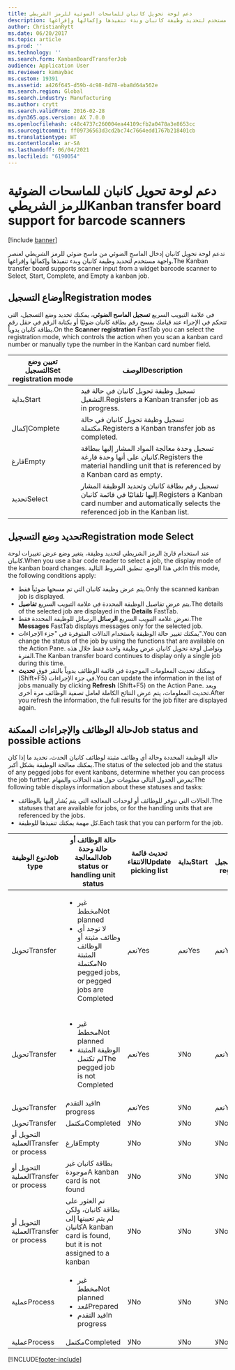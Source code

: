 ```yaml
---
title: دعم لوحة تحويل كانبان للماسحات الضوئية للرمز الشريطي
description: تدعم لوحة تحويل كانبان‬ إدخال الماسح الضوئي من ماسح ضوئي للرمز الشريطي لعنصر واجهة مستخدم لتحديد وظيفة كانبان وبدء تنفيذها وإكمالها وإفراغها.
author: ChristianRytt
ms.date: 06/20/2017
ms.topic: article
ms.prod: ''
ms.technology: ''
ms.search.form: KanbanBoardTransferJob
audience: Application User
ms.reviewer: kamaybac
ms.custom: 19391
ms.assetid: a426f645-d59b-4c98-8d78-eba8d64a562e
ms.search.region: Global
ms.search.industry: Manufacturing
ms.author: crytt
ms.search.validFrom: 2016-02-28
ms.dyn365.ops.version: AX 7.0.0
ms.openlocfilehash: c48c4737c260004ea44109cfb2a0478a3e8653cc
ms.sourcegitcommit: ff09736563d3cd2bc74c7664edd1767b218401cb
ms.translationtype: HT
ms.contentlocale: ar-SA
ms.lasthandoff: 06/04/2021
ms.locfileid: "6190054"
---
```

# <a name="kanban-transfer-board-support-for-barcode-scanners"></a><span data-ttu-id="cd78a-103">دعم لوحة تحويل كانبان للماسحات الضوئية للرمز الشريطي</span><span class="sxs-lookup"><span data-stu-id="cd78a-103">Kanban transfer board support for barcode scanners</span></span>

[!include [banner](../includes/banner.md)]

<span data-ttu-id="cd78a-104">تدعم لوحة تحويل كانبان‬ إدخال الماسح الضوئي من ماسح ضوئي للرمز الشريطي لعنصر واجهة مستخدم لتحديد وظيفة كانبان وبدء تنفيذها وإكمالها وإفراغها.</span><span class="sxs-lookup"><span data-stu-id="cd78a-104">The Kanban transfer board supports scanner input from a widget barcode scanner to Select, Start, Complete, and Empty a kanban job.</span></span>

## <a name="registration-modes"></a><span data-ttu-id="cd78a-105">أوضاع التسجيل</span><span class="sxs-lookup"><span data-stu-id="cd78a-105">Registration modes</span></span>

<span data-ttu-id="cd78a-106">في علامة التبويب السريع **تسجيل الماسح الضوئي**، يمكنك تحديد وضع التسجيل، التي تتحكم في الإجراء عند قيامك بمسح رقم بطاقة كانبان ضوئيًا أو بكتابة الرقم في حقل رقم بطاقة كانبان يدوياً.</span><span class="sxs-lookup"><span data-stu-id="cd78a-106">On the **Scanner registration** FastTab you can select the registration mode, which controls the action when you scan a kanban card number or manually type the number in the Kanban card number field.</span></span>

| <span data-ttu-id="cd78a-107">تعيين وضع التسجيل</span><span class="sxs-lookup"><span data-stu-id="cd78a-107">Set registration mode</span></span> | <span data-ttu-id="cd78a-108">الوصف</span><span class="sxs-lookup"><span data-stu-id="cd78a-108">Description</span></span>                                                                                     |
|-----------------------|-------------------------------------------------------------------------------------------------|
| <span data-ttu-id="cd78a-109">بداية</span><span class="sxs-lookup"><span data-stu-id="cd78a-109">Start</span></span>                 | <span data-ttu-id="cd78a-110">تسجيل وظيفة تحويل كانبان في حالة قيد التشغيل.</span><span class="sxs-lookup"><span data-stu-id="cd78a-110">Registers a Kanban transfer job as in progress.</span></span>                                                 |
| <span data-ttu-id="cd78a-111">إكمال</span><span class="sxs-lookup"><span data-stu-id="cd78a-111">Complete</span></span>              | <span data-ttu-id="cd78a-112">تسجيل وظيفة تحويل كانبان في حالة مكتملة.</span><span class="sxs-lookup"><span data-stu-id="cd78a-112">Registers a Kanban transfer job as completed.</span></span>                                                   |
| <span data-ttu-id="cd78a-113">فارغ</span><span class="sxs-lookup"><span data-stu-id="cd78a-113">Empty</span></span>                 | <span data-ttu-id="cd78a-114">تسجيل وحدة معالجة المواد المشار إليها ببطاقة كانبان على أنها وحدة فارغة.</span><span class="sxs-lookup"><span data-stu-id="cd78a-114">Registers the material handling unit that is referenced by a Kanban card as empty.</span></span>              |
| <span data-ttu-id="cd78a-115">تحديد</span><span class="sxs-lookup"><span data-stu-id="cd78a-115">Select</span></span>                | <span data-ttu-id="cd78a-116">تسجيل رقم بطاقة كانبان وتحديد الوظيفة المشار إليها تلقائيًا في قائمة كانبان.</span><span class="sxs-lookup"><span data-stu-id="cd78a-116">Registers a Kanban card number and automatically selects the referenced job in the Kanban list.</span></span> |

 
## <a name="registration-mode-select"></a><span data-ttu-id="cd78a-117">تحديد وضع التسجيل</span><span class="sxs-lookup"><span data-stu-id="cd78a-117">Registration mode Select</span></span>

<span data-ttu-id="cd78a-118">عند استخدام قارئ الرمز الشريطي لتحديد وظيفة، يتغير وضع عرض تغييرات لوحة كانبان.</span><span class="sxs-lookup"><span data-stu-id="cd78a-118">When you use a bar code reader to select a job, the display mode of the kanban board changes.</span></span> <span data-ttu-id="cd78a-119">في هذا الوضع، تنطبق الشروط التالية:</span><span class="sxs-lookup"><span data-stu-id="cd78a-119">In this mode, the following conditions apply:</span></span>

-   <span data-ttu-id="cd78a-120">يتم عرض وظيفة كانبان التي تم مسحها ضوئياً فقط.</span><span class="sxs-lookup"><span data-stu-id="cd78a-120">Only the scanned kanban job is displayed.</span></span>
-   <span data-ttu-id="cd78a-121">يتم عرض تفاصيل الوظيفة المحددة في علامة التبويب السريع **تفاصيل**.</span><span class="sxs-lookup"><span data-stu-id="cd78a-121">The details of the selected job are displayed in the **Details** FastTab.</span></span>
-   <span data-ttu-id="cd78a-122">تعرض علامة التبويب السريع **الرسائل** الرسائل للوظيفة المحددة فقط.</span><span class="sxs-lookup"><span data-stu-id="cd78a-122">The **Messages** FastTab displays messages only for the selected job.</span></span>
-   <span data-ttu-id="cd78a-123">يمكنك تغيير حالة الوظيفة باستخدام الدالات المتوفرة في "جزء الإجراءات".</span><span class="sxs-lookup"><span data-stu-id="cd78a-123">You can change the status of the job by using the functions that are available on the Action Pane.</span></span> <span data-ttu-id="cd78a-124">وتواصل لوحة تحويل كانبان عرض وظيفة واحدة فقط خلال هذه الفترة.</span><span class="sxs-lookup"><span data-stu-id="cd78a-124">The Kanban transfer board continues to display only a single job during this time.</span></span>
-   <span data-ttu-id="cd78a-125">ويمكنك تحديث المعلومات الموجودة في قائمة الوظائف يدوياً بالنقر فوق **تحديث** ‏(Shift+F5) في جزء الإجراءات.</span><span class="sxs-lookup"><span data-stu-id="cd78a-125">You can update the information in the list of jobs manually by clicking **Refresh** (Shift+F5) on the Action Pane.</span></span> <span data-ttu-id="cd78a-126">وبعد تحديث المعلومات، يتم عرض النتائج الكاملة لعامل تصفية الوظائف مرة أخرى.</span><span class="sxs-lookup"><span data-stu-id="cd78a-126">After you refresh the information, the full results for the job filter are displayed again.</span></span>

## <a name="job-status-and-possible-actions"></a><span data-ttu-id="cd78a-127">حالة الوظائف والإجراءات الممكنة</span><span class="sxs-lookup"><span data-stu-id="cd78a-127">Job status and possible actions</span></span>
<span data-ttu-id="cd78a-128">حالة الوظيفة المحددة وحالة أي وظائف مثبتة لوظائف كانبان الحدث، تحديد ما إذا كان يمكنك معالجة الوظيفة بشكل أكبر.</span><span class="sxs-lookup"><span data-stu-id="cd78a-128">The status of the selected job and the status of any pegged jobs for event kanbans, determine whether you can process the job further.</span></span> <span data-ttu-id="cd78a-129">يعرض الجدول التالي معلومات حول هذه الحالات والمهام:</span><span class="sxs-lookup"><span data-stu-id="cd78a-129">The following table displays information about these statuses and tasks:</span></span>
-   <span data-ttu-id="cd78a-130">الحالات التي تتوفر للوظائف أو لوحدات المعالجة التي يتم يُشار إليها بالوظائف.</span><span class="sxs-lookup"><span data-stu-id="cd78a-130">The statuses that are available for jobs, or for the handling units that are referenced by the jobs.</span></span>
-   <span data-ttu-id="cd78a-131">كل مهمة يمكنك تنفيذها للوظيفة.</span><span class="sxs-lookup"><span data-stu-id="cd78a-131">Each task that you can perform for the job.</span></span>

<table>
<colgroup>
<col width="12%" />
<col width="12%" />
<col width="12%" />
<col width="12%" />
<col width="12%" />
<col width="12%" />
<col width="12%" />
<col width="12%" />
</colgroup>
<thead>
<tr class="header">
<th><span data-ttu-id="cd78a-132">نوع الوظيفة</span><span class="sxs-lookup"><span data-stu-id="cd78a-132">Job type</span></span></th>
<th><span data-ttu-id="cd78a-133">حالة الوظائف أو حالة وحدة المعالجة</span><span class="sxs-lookup"><span data-stu-id="cd78a-133">Job status or handling unit status</span></span></th>
<th><span data-ttu-id="cd78a-134">تحديث قائمة الانتقاء</span><span class="sxs-lookup"><span data-stu-id="cd78a-134">Update picking list</span></span></th>
<th><span data-ttu-id="cd78a-135">بداية</span><span class="sxs-lookup"><span data-stu-id="cd78a-135">Start</span></span></th>
<th><span data-ttu-id="cd78a-136">تحديث التسجيل</span><span class="sxs-lookup"><span data-stu-id="cd78a-136">Update registration</span></span></th>
<th><span data-ttu-id="cd78a-137">إكمال</span><span class="sxs-lookup"><span data-stu-id="cd78a-137">Complete</span></span></th>
<th><span data-ttu-id="cd78a-138">فارغ</span><span class="sxs-lookup"><span data-stu-id="cd78a-138">Empty</span></span></th>
<th><span data-ttu-id="cd78a-139">إنشاء كانبان للأحداث</span><span class="sxs-lookup"><span data-stu-id="cd78a-139">Create event kanbans</span></span></th>
</tr>
</thead>
<tbody>
<tr class="odd">
<td><span data-ttu-id="cd78a-140">تحويل</span><span class="sxs-lookup"><span data-stu-id="cd78a-140">Transfer</span></span></td>
<td><ul>
<li><span data-ttu-id="cd78a-141">غير مخطط</span><span class="sxs-lookup"><span data-stu-id="cd78a-141">Not planned</span></span></li>
<li><span data-ttu-id="cd78a-142">لا توجد أي وظائف مثبتة أو الوظائف المثبتة مكتملة</span><span class="sxs-lookup"><span data-stu-id="cd78a-142">No pegged jobs, or pegged jobs are Completed</span></span></li>
</ul></td>
<td><span data-ttu-id="cd78a-143">نعم</span><span class="sxs-lookup"><span data-stu-id="cd78a-143">Yes</span></span></td>
<td><span data-ttu-id="cd78a-144">نعم</span><span class="sxs-lookup"><span data-stu-id="cd78a-144">Yes</span></span></td>
<td><span data-ttu-id="cd78a-145">نعم</span><span class="sxs-lookup"><span data-stu-id="cd78a-145">Yes</span></span></td>
<td><span data-ttu-id="cd78a-146">نعم</span><span class="sxs-lookup"><span data-stu-id="cd78a-146">Yes</span></span></td>
<td><span data-ttu-id="cd78a-147">لا</span><span class="sxs-lookup"><span data-stu-id="cd78a-147">No</span></span></td>
<td><span data-ttu-id="cd78a-148">نعم</span><span class="sxs-lookup"><span data-stu-id="cd78a-148">Yes</span></span></td>
</tr>
<tr class="even">
<td><span data-ttu-id="cd78a-149">تحويل</span><span class="sxs-lookup"><span data-stu-id="cd78a-149">Transfer</span></span></td>
<td><ul>
<li><span data-ttu-id="cd78a-150">غير مخطط</span><span class="sxs-lookup"><span data-stu-id="cd78a-150">Not planned</span></span></li>
<li><span data-ttu-id="cd78a-151">الوظيفة المثبتة لم تكتمل</span><span class="sxs-lookup"><span data-stu-id="cd78a-151">The pegged job is not Completed</span></span></li>
</ul></td>
<td><span data-ttu-id="cd78a-152">نعم</span><span class="sxs-lookup"><span data-stu-id="cd78a-152">Yes</span></span></td>
<td><span data-ttu-id="cd78a-153">لا</span><span class="sxs-lookup"><span data-stu-id="cd78a-153">No</span></span></td>
<td><span data-ttu-id="cd78a-154">نعم</span><span class="sxs-lookup"><span data-stu-id="cd78a-154">Yes</span></span></td>
<td><span data-ttu-id="cd78a-155">لا</span><span class="sxs-lookup"><span data-stu-id="cd78a-155">No</span></span></td>
<td><span data-ttu-id="cd78a-156">لا</span><span class="sxs-lookup"><span data-stu-id="cd78a-156">No</span></span></td>
<td><span data-ttu-id="cd78a-157">لا</span><span class="sxs-lookup"><span data-stu-id="cd78a-157">No</span></span></td>
</tr>
<tr class="odd">
<td><span data-ttu-id="cd78a-158">تحويل</span><span class="sxs-lookup"><span data-stu-id="cd78a-158">Transfer</span></span></td>
<td><span data-ttu-id="cd78a-159">قيد التقدم</span><span class="sxs-lookup"><span data-stu-id="cd78a-159">In progress</span></span></td>
<td><span data-ttu-id="cd78a-160">نعم</span><span class="sxs-lookup"><span data-stu-id="cd78a-160">Yes</span></span></td>
<td><span data-ttu-id="cd78a-161">لا</span><span class="sxs-lookup"><span data-stu-id="cd78a-161">No</span></span></td>
<td><span data-ttu-id="cd78a-162">نعم</span><span class="sxs-lookup"><span data-stu-id="cd78a-162">Yes</span></span></td>
<td><span data-ttu-id="cd78a-163">نعم</span><span class="sxs-lookup"><span data-stu-id="cd78a-163">Yes</span></span></td>
<td><span data-ttu-id="cd78a-164">لا</span><span class="sxs-lookup"><span data-stu-id="cd78a-164">No</span></span></td>
<td><span data-ttu-id="cd78a-165">لا</span><span class="sxs-lookup"><span data-stu-id="cd78a-165">No</span></span></td>
</tr>
<tr class="even">
<td><span data-ttu-id="cd78a-166">تحويل</span><span class="sxs-lookup"><span data-stu-id="cd78a-166">Transfer</span></span></td>
<td><span data-ttu-id="cd78a-167">‏‏‏‏مكتمل</span><span class="sxs-lookup"><span data-stu-id="cd78a-167">Completed</span></span></td>
<td><span data-ttu-id="cd78a-168">لا</span><span class="sxs-lookup"><span data-stu-id="cd78a-168">No</span></span></td>
<td><span data-ttu-id="cd78a-169">لا</span><span class="sxs-lookup"><span data-stu-id="cd78a-169">No</span></span></td>
<td><span data-ttu-id="cd78a-170">لا</span><span class="sxs-lookup"><span data-stu-id="cd78a-170">No</span></span></td>
<td><span data-ttu-id="cd78a-171">لا</span><span class="sxs-lookup"><span data-stu-id="cd78a-171">No</span></span></td>
<td><span data-ttu-id="cd78a-172">نعم</span><span class="sxs-lookup"><span data-stu-id="cd78a-172">Yes</span></span></td>
<td><span data-ttu-id="cd78a-173">لا</span><span class="sxs-lookup"><span data-stu-id="cd78a-173">No</span></span></td>
</tr>
<tr class="odd">
<td><span data-ttu-id="cd78a-174">التحويل أو العملية</span><span class="sxs-lookup"><span data-stu-id="cd78a-174">Transfer or process</span></span></td>
<td><span data-ttu-id="cd78a-175">فارغ</span><span class="sxs-lookup"><span data-stu-id="cd78a-175">Empty</span></span></td>
<td><span data-ttu-id="cd78a-176">لا</span><span class="sxs-lookup"><span data-stu-id="cd78a-176">No</span></span></td>
<td><span data-ttu-id="cd78a-177">لا</span><span class="sxs-lookup"><span data-stu-id="cd78a-177">No</span></span></td>
<td><span data-ttu-id="cd78a-178">لا</span><span class="sxs-lookup"><span data-stu-id="cd78a-178">No</span></span></td>
<td><span data-ttu-id="cd78a-179">لا</span><span class="sxs-lookup"><span data-stu-id="cd78a-179">No</span></span></td>
<td><span data-ttu-id="cd78a-180">لا</span><span class="sxs-lookup"><span data-stu-id="cd78a-180">No</span></span></td>
<td><span data-ttu-id="cd78a-181">لا</span><span class="sxs-lookup"><span data-stu-id="cd78a-181">No</span></span></td>
</tr>
<tr class="even">
<td><span data-ttu-id="cd78a-182">التحويل أو العملية</span><span class="sxs-lookup"><span data-stu-id="cd78a-182">Transfer or process</span></span></td>
<td><span data-ttu-id="cd78a-183">بطاقة كانبان غير موجودة</span><span class="sxs-lookup"><span data-stu-id="cd78a-183">A kanban card is not found</span></span></td>
<td><span data-ttu-id="cd78a-184">لا</span><span class="sxs-lookup"><span data-stu-id="cd78a-184">No</span></span></td>
<td><span data-ttu-id="cd78a-185">لا</span><span class="sxs-lookup"><span data-stu-id="cd78a-185">No</span></span></td>
<td><span data-ttu-id="cd78a-186">لا</span><span class="sxs-lookup"><span data-stu-id="cd78a-186">No</span></span></td>
<td><span data-ttu-id="cd78a-187">لا</span><span class="sxs-lookup"><span data-stu-id="cd78a-187">No</span></span></td>
<td><span data-ttu-id="cd78a-188">لا</span><span class="sxs-lookup"><span data-stu-id="cd78a-188">No</span></span></td>
<td><span data-ttu-id="cd78a-189">لا</span><span class="sxs-lookup"><span data-stu-id="cd78a-189">No</span></span></td>
</tr>
<tr class="odd">
<td><span data-ttu-id="cd78a-190">التحويل أو العملية</span><span class="sxs-lookup"><span data-stu-id="cd78a-190">Transfer or process</span></span></td>
<td><span data-ttu-id="cd78a-191">تم العثور على بطاقة كانبان، ولكن لم يتم تعيينها إلى كانبان</span><span class="sxs-lookup"><span data-stu-id="cd78a-191">A kanban card is found, but it is not assigned to a kanban</span></span></td>
<td><span data-ttu-id="cd78a-192">لا</span><span class="sxs-lookup"><span data-stu-id="cd78a-192">No</span></span></td>
<td><span data-ttu-id="cd78a-193">لا</span><span class="sxs-lookup"><span data-stu-id="cd78a-193">No</span></span></td>
<td><span data-ttu-id="cd78a-194">لا</span><span class="sxs-lookup"><span data-stu-id="cd78a-194">No</span></span></td>
<td><span data-ttu-id="cd78a-195">لا</span><span class="sxs-lookup"><span data-stu-id="cd78a-195">No</span></span></td>
<td><span data-ttu-id="cd78a-196">لا</span><span class="sxs-lookup"><span data-stu-id="cd78a-196">No</span></span></td>
<td><span data-ttu-id="cd78a-197">لا</span><span class="sxs-lookup"><span data-stu-id="cd78a-197">No</span></span></td>
</tr>
<tr class="even">
<td><span data-ttu-id="cd78a-198">عملية</span><span class="sxs-lookup"><span data-stu-id="cd78a-198">Process</span></span></td>
<td><ul>
<li><span data-ttu-id="cd78a-199">غير مخطط</span><span class="sxs-lookup"><span data-stu-id="cd78a-199">Not planned</span></span></li>
<li><span data-ttu-id="cd78a-200">مُعد</span><span class="sxs-lookup"><span data-stu-id="cd78a-200">Prepared</span></span></li>
<li><span data-ttu-id="cd78a-201">قيد التقدم</span><span class="sxs-lookup"><span data-stu-id="cd78a-201">In progress</span></span></li>
</ul></td>
<td><span data-ttu-id="cd78a-202">لا</span><span class="sxs-lookup"><span data-stu-id="cd78a-202">No</span></span></td>
<td><span data-ttu-id="cd78a-203">لا</span><span class="sxs-lookup"><span data-stu-id="cd78a-203">No</span></span></td>
<td><span data-ttu-id="cd78a-204">لا</span><span class="sxs-lookup"><span data-stu-id="cd78a-204">No</span></span></td>
<td><span data-ttu-id="cd78a-205">لا</span><span class="sxs-lookup"><span data-stu-id="cd78a-205">No</span></span></td>
<td><span data-ttu-id="cd78a-206">لا</span><span class="sxs-lookup"><span data-stu-id="cd78a-206">No</span></span></td>
<td><span data-ttu-id="cd78a-207">لا</span><span class="sxs-lookup"><span data-stu-id="cd78a-207">No</span></span></td>
</tr>
<tr class="odd">
<td><span data-ttu-id="cd78a-208">عملية</span><span class="sxs-lookup"><span data-stu-id="cd78a-208">Process</span></span></td>
<td><span data-ttu-id="cd78a-209">‏‏‏‏مكتمل</span><span class="sxs-lookup"><span data-stu-id="cd78a-209">Completed</span></span></td>
<td><span data-ttu-id="cd78a-210">لا</span><span class="sxs-lookup"><span data-stu-id="cd78a-210">No</span></span></td>
<td><span data-ttu-id="cd78a-211">لا</span><span class="sxs-lookup"><span data-stu-id="cd78a-211">No</span></span></td>
<td><span data-ttu-id="cd78a-212">لا</span><span class="sxs-lookup"><span data-stu-id="cd78a-212">No</span></span></td>
<td><span data-ttu-id="cd78a-213">لا</span><span class="sxs-lookup"><span data-stu-id="cd78a-213">No</span></span></td>
<td><span data-ttu-id="cd78a-214">لا</span><span class="sxs-lookup"><span data-stu-id="cd78a-214">No</span></span></td>
<td><span data-ttu-id="cd78a-215">لا</span><span class="sxs-lookup"><span data-stu-id="cd78a-215">No</span></span></td>
</tr>
</tbody>
</table>







[!INCLUDE[footer-include](../../includes/footer-banner.md)]
